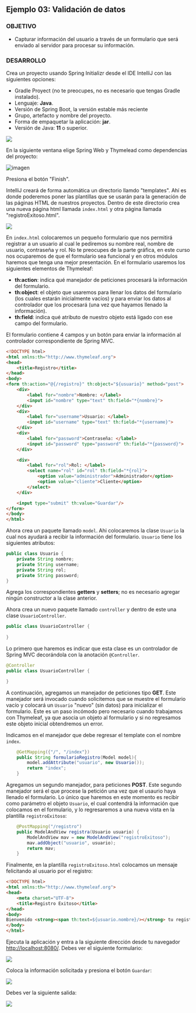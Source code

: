 ## Ejemplo 03: Validación de datos

### OBJETIVO

- Capturar información del usuario a través de un formulario que será enviado al servidor para procesar su información.


### DESARROLLO

Crea un proyecto usando Spring Initializr desde el IDE IntelliJ con las siguientes opciones:

  - Gradle Proyect (no te preocupes, no es necesario que tengas Gradle instalado).
  - Lenguaje: **Java**.
  - Versión de Spring Boot, la versión estable más reciente
  - Grupo, artefacto y nombre del proyecto.
  - Forma de empaquetar la aplicación: **jar**.
  - Versión de Java: **11** o superior.

![](img/img_01.png)

En la siguiente ventana elige Spring Web y Thymelead como dependencias del proyecto:

![imagen](img/img_02.png)
 
Presiona el botón "Finish".

IntelliJ creará de forma automática un directorio llamdo "templates". Ahí es donde poderemos poner las plantillas que se usarán para la generación de las páginas HTML de nuestros proyectos. Dentro de este directorio crea una nueva página html llamada `index.html` y otra página llamada "registroExitoso.html".

![](img/img_03.png)

En `index.html` colocaremos un pequeño formulario que nos permitirá registrar a un usuario al cual le pediremos su nombre real, nombre de usuario, contraseña y rol. No te preocupes de la parte gráfica, en este curso nos ocuparemos de que el formulario sea funcional y en otros módulos haremos que tenga una mejor presentación. En el formulario usaremos los siguientes elementos de Thymeleaf:

- **th:action**: indica qué manejador de peticiones procesará la información del formulario.
- **th:object**: el objeto que usaremos para llenar los datos del formulario (los cuales estarán inicialmente vacíos) y para enviar los datos al controlador que los procesará (una vez que hayamos llenado la información).
- **th:field**: indica qué atributo de nuestro objeto está ligado con ese campo del formulario.

El formulario contiene 4 campos y un botón para enviar la información al controlador correspondiente de Spring MVC.

```html
<!DOCTYPE html>
<html xmlns:th="http://www.thymeleaf.org">
<head>
    <title>Registro</title>
</head>
<body>
<form th:action="@{/registro}" th:object="${usuario}" method="post">
    <div>
        <label for="nombre">Nombre: </label>
        <input id="nombre" type="text" th:field="*{nombre}">
    </div>
    <div>
        <label for="username">Usuario: </label>
        <input id="username" type="text" th:field="*{username}">
    </div>
    <div>
        <label for="password">Contraseña: </label>
        <input id="password" type="password" th:field="*{password}">
    </div>

    <div>
        <label for="rol">Rol: </label>
        <select name="rol" id="rol" th:field="*{rol}">
            <option value="administrador">Administrador</option>
            <option value="cliente">Cliente</option>
        </select>
    </div>

    <input type="submit" th:value="Guardar"/>
</form>
</body>
</html>
```

Ahora crea un paquete llamado `model`. Ahi colocaremos la clase `Usuario` la cual nos ayudará a recibir la información del formulario. `Usuario` tiene los siguientes atributos:

```java
public class Usuario {
    private String nombre;
    private String username;
    private String rol;
    private String password;
}
```

Agrega los correspondientes **getters** y **setters**; no es necesario agregar ningún constructor a la clase anterior.

Ahora crea un nuevo paquete llamado `controller` y dentro de este una clase `UsuarioController`. 

```java
public class UsuarioController {
    
}
```

Lo primero que haremos es indicar que esta clase es un controlador de Spring MVC decorándola con la anotación `@Controller`.

```java
@Controller
public class UsuarioController {

}
```

A continuación, agregamos un manejador de peticiones tipo **GET**. Este manejador será invocado cuando solicitemos que se muestre el formulario vacío y colocará un `Usuario` "nuevo" (sin datos) para inicializar el formulario. Este es un paso incómodo pero necesario cuando trabajamos con Thymeleaf, ya que asocia un objeto al formulario y si no regresamos este objeto inicial obtendremos un error.

Indicamos en el manejador que debe regresar el template con el nombre `index`.

```java
    @GetMapping({"/", "/index"})
    public String formularioRegistro(Model model){
        model.addAttribute("usuario", new Usuario());
        return "index";
    }
```

Agregamos un segundo manejador, para peticiones **POST**. Este segundo manejador será el que procese la petición una vez que el usaurio haya llenado el formulario. Lo único que haremos en este momento es recibir como parámetro el objeto `Usuario`, el cual contendrá la información que colocamos en el formulario, y lo regresaremos a una nueva vista en la plantilla `registroExitoso`:

```java
    @PostMapping("/registro")
    public ModelAndView registra(Usuario usuario) {
        ModelAndView mav = new ModelAndView("registroExitoso");
        mav.addObject("usuario", usuario);
        return mav;
    }
```

Finalmente, en la plantilla `registroExitoso.html` colocamos un mensaje felicitando al usuario por el registro:


```html
<!DOCTYPE html>
<html xmlns:th="http://www.thymeleaf.org">
<head>
    <meta charset="UTF-8">
    <title>Registro Exitoso</title>
</head>
<body>
Bienvenido <strong><span th:text=${usuario.nombre}/></strong> tu registro ha sido exitoso
</body>
</html>
```

Ejecuta la aplicación y entra a la siguiente dirección desde tu navegador [http://localhost:8080/](http://localhost:8080). Debes ver el siguiente formulario:

![](img/img_04.png)

Coloca la información solicitada y presiona el botón `Guardar`:

![](img/img_05.png)

Debes ver la siguiente salida:

![](img/img_06.png)


